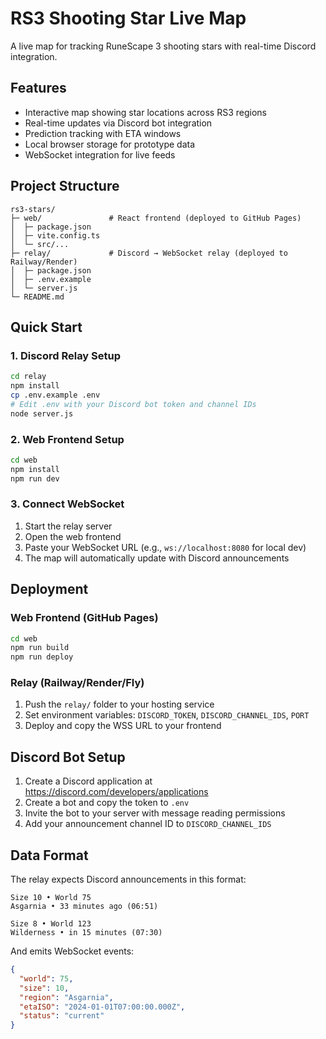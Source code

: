 # RS3 Shooting Star Live Map

A live map for tracking RuneScape 3 shooting stars with real-time Discord integration.

## Features

- Interactive map showing star locations across RS3 regions
- Real-time updates via Discord bot integration
- Prediction tracking with ETA windows
- Local browser storage for prototype data
- WebSocket integration for live feeds

## Project Structure

```
rs3-stars/
├─ web/               # React frontend (deployed to GitHub Pages)
│  ├─ package.json
│  ├─ vite.config.ts
│  └─ src/...
├─ relay/             # Discord → WebSocket relay (deployed to Railway/Render)
│  ├─ package.json
│  ├─ .env.example
│  └─ server.js
└─ README.md
```

## Quick Start

### 1. Discord Relay Setup

```bash
cd relay
npm install
cp .env.example .env
# Edit .env with your Discord bot token and channel IDs
node server.js
```

### 2. Web Frontend Setup

```bash
cd web
npm install
npm run dev
```

### 3. Connect WebSocket

1. Start the relay server
2. Open the web frontend
3. Paste your WebSocket URL (e.g., `ws://localhost:8080` for local dev)
4. The map will automatically update with Discord announcements

## Deployment

### Web Frontend (GitHub Pages)

```bash
cd web
npm run build
npm run deploy
```

### Relay (Railway/Render/Fly)

1. Push the `relay/` folder to your hosting service
2. Set environment variables: `DISCORD_TOKEN`, `DISCORD_CHANNEL_IDS`, `PORT`
3. Deploy and copy the WSS URL to your frontend

## Discord Bot Setup

1. Create a Discord application at https://discord.com/developers/applications
2. Create a bot and copy the token to `.env`
3. Invite the bot to your server with message reading permissions
4. Add your announcement channel ID to `DISCORD_CHANNEL_IDS`

## Data Format

The relay expects Discord announcements in this format:

```
Size 10 • World 75
Asgarnia • 33 minutes ago (06:51)

Size 8 • World 123
Wilderness • in 15 minutes (07:30)
```

And emits WebSocket events:

```json
{
  "world": 75,
  "size": 10,
  "region": "Asgarnia", 
  "etaISO": "2024-01-01T07:00:00.000Z",
  "status": "current"
}
```
